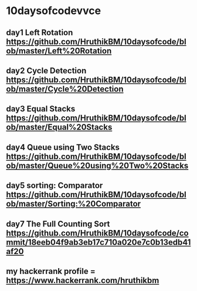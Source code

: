 # 10daysofcodevvce

day1 Left Rotation 
https://github.com/HruthikBM/10daysofcode/blob/master/Left%20Rotation
-----



day2 Cycle Detection
https://github.com/HruthikBM/10daysofcode/blob/master/Cycle%20Detection
------


day3 Equal Stacks
https://github.com/HruthikBM/10daysofcode/blob/master/Equal%20Stacks
------

day4 Queue using Two Stacks
https://github.com/HruthikBM/10daysofcode/blob/master/Queue%20using%20Two%20Stacks
--

day5 sorting: Comparator
https://github.com/HruthikBM/10daysofcode/blob/master/Sorting:%20Comparator
---

day7 The Full Counting Sort
https://github.com/HruthikBM/10daysofcode/commit/18eeb04f9ab3eb17c710a020e7c0b13edb41af20
---

 
 
 ## my hackerrank profile = https://www.hackerrank.com/hruthikbm  
